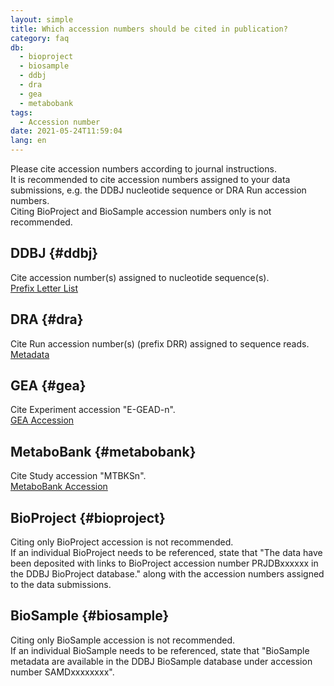 ```yaml
---
layout: simple
title: Which accession numbers should be cited in publication?
category: faq
db:
  - bioproject
  - biosample
  - ddbj
  - dra
  - gea
  - metabobank
tags: 
  - Accession number
date: 2021-05-24T11:59:04
lang: en
---
```


Please cite accession numbers according to journal instructions.  
It is recommended to cite accession numbers assigned to your data submissions, e.g. the DDBJ nucleotide sequence or DRA Run accession numbers.  
Citing BioProject and BioSample accession numbers only is not recommended.  

## DDBJ {#ddbj}

Cite accession number(s) assigned to nucleotide sequence(s).    
[Prefix Letter List](/prefix-e.html)

## DRA {#dra}

Cite Run accession number(s) (prefix DRR) assigned to sequence reads.  
[Metadata](/dra/metadata-e.html)

## GEA {#gea}

Cite Experiment accession "E-GEAD-n".  
[GEA Accession](/gea/overview-e.html#acc)

## MetaboBank {#metabobank}

Cite Study accession "MTBKSn".  
[MetaboBank Accession](/metabobank/submission-e.html#accession)

## BioProject {#bioproject}

Citing only BioProject accession is not recommended.  
If an individual BioProject needs to be referenced, state that "The data have been deposited with links to BioProject accession number PRJDBxxxxxx in the DDBJ BioProject database." along with the accession numbers assigned to the data submissions.

## BioSample {#biosample}

Citing only BioSample accession is not recommended.  
If an individual BioSample needs to be referenced, state that "BioSample metadata are available in the DDBJ BioSample database under accession number SAMDxxxxxxxx".




